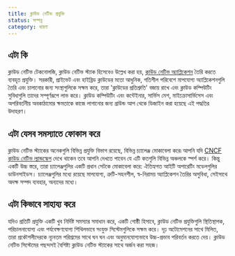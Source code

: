 ```yaml
---
title: ক্লাউড নেটিভ প্রযুক্তি
status: সম্পন্ন
category: ধারণা
---
```


## এটা কি

ক্লাউড নেটিভ টেকনোলজি, ক্লাউড নেটিভ স্ট্যাক হিসেবেও উল্লেখ করা হয়, [ক্লাউড নেটিভ অ্যাপ্লিকেশন](/cloud_native_apps/) তৈরি করতে ব্যবহৃত প্রযুক্তি। সরকারী, প্রাইভেট এবং হাইব্রিড ক্লাউডের মতো আধুনিক, গতিশীল পরিবেশে মাপযোগ্য অ্যাপ্লিকেশনগুলি তৈরি এবং চালানোর জন্য সংস্থাগুলিকে সক্ষম করে, তারা 'ক্লাউডের প্রতিশ্রুতি' বজায় রাখে এবং ক্লাউড কম্পিউটিং সুবিধাগুলি তাদের সম্পূর্ণরূপে লাভ করে। ক্লাউড কম্পিউটিং এবং কন্টেইনার, সার্ভিস মেশ, মাইক্রোসার্ভিসেস এবং অপরিবর্তনীয় অবকাঠামোর ক্ষমতাকে কাজে লাগানোর জন্য গ্রাউন্ড আপ থেকে ডিজাইন করা হয়েছে এই পদ্ধতির উদাহরণ।

## এটা যেসব সমস্যাতে  ফোকাস করে

ক্লাউড নেটিভ স্ট্যাকের অনেকগুলি বিভিন্ন প্রযুক্তি বিভাগ রয়েছে, বিভিন্ন চ্যালেঞ্জ মোকাবেলা করে৷ আপনি যদি [CNCF ক্লাউড নেটিভ ল্যান্ডস্কেপ](https://landscape.cncf.io/) দেখে থাকেন তবে আপনি দেখতে পাবেন যে এটি কতগুলি বিভিন্ন অঞ্চলকে স্পর্শ করে। কিন্তু একটি উচ্চ স্তরে, তারা চ্যালেঞ্জগুলির একটি প্রধান সেটকে মোকাবেলা করে: ঐতিহ্যগত আইটি অপারেটিং মডেলগুলির ডাউনসাইডস। চ্যালেঞ্জগুলির মধ্যে রয়েছে মাপযোগ্য, ত্রুটি-সহনশীল, স্ব-নিরাময় অ্যাপ্লিকেশন তৈরির অসুবিধা, সেইসাথে অদক্ষ সম্পদ ব্যবহার, অন্যদের মধ্যে।

## এটা কিভাবে সাহায্য করে

যদিও প্রতিটি প্রযুক্তি একটি খুব নির্দিষ্ট সমস্যার সমাধান করে, একটি গোষ্ঠী হিসাবে, ক্লাউড নেটিভ প্রযুক্তিগুলি স্থিতিস্থাপক, পরিচালনাযোগ্য এবং পর্যবেক্ষণযোগ্য শিথিলভাবে সংযুক্ত সিস্টেমগুলিকে সক্ষম করে। দৃঢ় অটোমেশনের সাথে মিলিত, তারা প্রকৌশলীদেরকে ন্যূনতম পরিশ্রমের সাথে ঘন ঘন এবং অনুমানযোগ্যভাবে উচ্চ-প্রভাব পরিবর্তন করতে দেয়। ক্লাউড নেটিভ সিস্টেমের পছন্দসই বৈশিষ্ট্য ক্লাউড নেটিভ স্ট্যাকের সাথে অর্জন করা সহজ।






